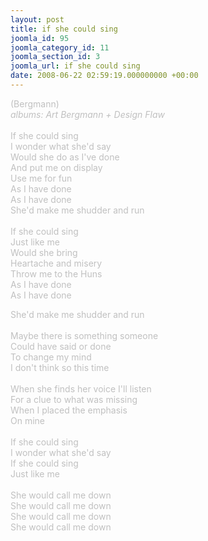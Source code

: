 ```yaml
---
layout: post
title: if she could sing
joomla_id: 95
joomla_category_id: 11
joomla_section_id: 3
joomla_url: if she could sing
date: 2008-06-22 02:59:19.000000000 +00:00
---
```

<span style="color: #c0c0c0">(Bergmann)<br />
<i>albums: Art Bergmann + Design Flaw</i><br />
<br />
If she could sing<br />
I wonder what she'd say<br />
Would she do as I've done<br />
And put me on display<br />
Use me for fun<br />
As I have done<br />
As I have done<br />
She'd make me shudder and run<br />
<br />
If she could sing<br />
Just like me<br />
Would she bring<br />
Heartache and misery<br />
Throw me to the Huns<br />
As I have done<br />
As I have done</span>
<div>
<span style="color: #c0c0c0">She'd make me shudder and run<br />
<br />
Maybe there is something someone<br />
Could have said or done<br />
To change my mind<br />
I don't think so this time<br />
<br />
When she finds her voice I'll listen<br />
For a clue to what was missing<br />
When I placed the emphasis<br />
On mine<br />
<br />
If she could sing<br />
I wonder what she'd say<br />
If she could sing<br />
Just like me<br />
<br />
She would call me down<br />
She would call me down<br />
She would call me down<br />
She would call me down</span>
</div>
